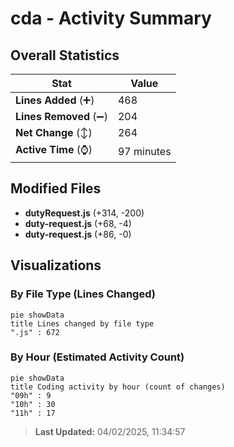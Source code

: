 # cda - Activity Summary 

## Overall Statistics

| Stat                   | Value                                                             |
| ---------------------- | ----------------------------------------------------------------- |
| **Lines Added** (➕)   | 468                                          |
| **Lines Removed** (➖) | 204                                        |
| **Net Change** (↕)    | 264                |
| **Active Time** (⌚)   | 97 minutes |


## Modified Files
- **dutyRequest.js** (+314, -200)
- **duty-request.js** (+68, -4)
- **duty-request.js** (+86, -0)

## Visualizations

### By File Type (Lines Changed)

```mermaid
pie showData
title Lines changed by file type
".js" : 672
```

### By Hour (Estimated Activity Count)

```mermaid
pie showData
title Coding activity by hour (count of changes)
"09h" : 9
"10h" : 30
"11h" : 17
```


> **Last Updated:** 04/02/2025, 11:34:57